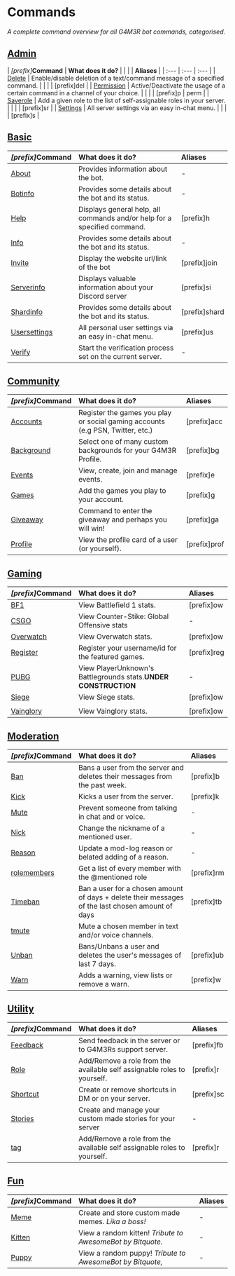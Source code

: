 # Commands

_A complete command overview for all G4M3R bot commands, categorised._

## [Admin](admin/)

| _\[prefix\]_**Command** | **What does it do?** |  |  |  | **Aliases** |
| :--- | :--- | :--- |
| [Delete](admin/delete.md) | Enable/disable deletion of a text/command message of a specified command. |  |  |  | \[prefix\]del |
| [Permission](admin/permission.md) | Active/Deactivate the usage of a certain command in a channel of your choice. |  |  |  | \[prefix\]p \| perm |
| [Saverole](admin/saverole.md) | Add a given role to the  list of self-assignable roles in your server. |  |  |  | \[prefix\]sr |
| [Settings](admin/settings/) | All server settings via an easy in-chat menu. |  |  |  | \[prefix\]s |

## [Basic](basic/)

| _\[prefix\]_**Command** | **What does it do?** | **Aliases** |
| :--- | :--- | :--- |
| [About](basic/about.md) | Provides information about the bot. | - |
| [Botinfo](basic/botinfo.md) | Provides some details about the bot   and its status. | - |
| [Help](basic/help.md) | Displays general help, all commands   and/or help for a specified command. | \[prefix\]h |
| [Info](basic/info.md) | Provides some details about the bot   and its status. | - |
| [Invite](basic/invite.md) | Display the website url/link of the bot | \[prefix\]join |
| [Serverinfo](basic/serverinfo.md) | Displays valuable information about    your Discord server | \[prefix\]si |
| [Shardinfo](basic/shardinfo.md) | Provides some details about the bot and its status. | \[prefix\]shard |
| [Usersettings](basic/usersettings.md) | All personal user settings via an easy  in-chat menu. | \[prefix\]us |
| [Verify](basic/verify.md) | Start the verification process set on the current server. | - |

## [Community](community/)

| _\[prefix\]_**Command** | **What does it do?** | **Aliases** |
| :--- | :--- | :--- |
| [Accounts](community/accounts.md) | Register the games you play or social gaming accounts \(e.g PSN, Twitter, etc.\) | \[prefix\]acc |
| [Background](community/background.md) | Select one of many custom backgrounds for your G4M3R Profile. | \[prefix\]bg |
| [Events](community/events.md) | View, create, join and manage events. | \[prefix\]e |
| [Games](community/games.md) | Add the games you play to your account. | \[prefix\]g |
| [Giveaway](community/giveaway.md) | Command to enter the giveaway and perhaps you will win! | \[prefix\]ga |
| [Profile](community/profile.md) | View the profile card of a user \(or yourself\). | \[prefix\]prof |

## [Gaming](gaming/)

| _\[prefix\]_**Command** | **What does it do?** | **Aliases** |
| :--- | :--- | :--- |
| [BF1](https://github.com/pedall/g4m3r-wiki/tree/e02c9f1e99118cbc5606efe0a929aec2ad537940/commands/gaming/bf1.md) | View Battlefield 1 stats. | \[prefix\]ow |
| [CSGO](https://github.com/pedall/g4m3r-wiki/tree/e02c9f1e99118cbc5606efe0a929aec2ad537940/commands/gaming/cs:go.md) | View Counter-Stike: Global Offensive  stats | - |
| [Overwatch](gaming/overwatch.md) | View Overwatch stats. | \[prefix\]ow |
| [Register](gaming/stats.md) | Register your username/id for the featured games. | \[prefix\]reg |
| [PUBG](gaming/pubg.md) | View PlayerUnknown's Battlegrounds  stats.**UNDER CONSTRUCTION** | - |
| [Siege](https://github.com/pedall/g4m3r-wiki/tree/e02c9f1e99118cbc5606efe0a929aec2ad537940/commands/gaming/siege.md) | View Siege stats. | \[prefix\]ow |
|  |  |  |
| [Vainglory](https://github.com/pedall/g4m3r-wiki/tree/e02c9f1e99118cbc5606efe0a929aec2ad537940/commands/gaming/vainglory.md) | View Vainglory stats. | \[prefix\]ow |

## [Moderation](moderation/)

| _\[prefix\]_**Command** | **What does it do?** | **Aliases** |
| :--- | :--- | :--- |
| [Ban](moderation/ban.md) | Bans a user from the server and deletes their messages from the past week. | \[prefix\]b |
| [Kick](moderation/kick.md) | Kicks a user from the server. | \[prefix\]k |
| [Mute](moderation/mute.md) | Prevent someone from talking in chat and or voice. | - |
| [Nick](moderation/nick.md) | Change the nickname of a mentioned user. | - |
| [Reason](moderation/reason.md) | Update a mod-log reason or belated adding of a reason. | - |
| [rolemembers](moderation/rolemembers.md) | Get a list of every member  with the @mentioned role | \[prefix\]rm |
| [Timeban](moderation/timeban.md) | Ban a user for a chosen amount of days + delete their messages of the last  chosen amount of days | \[prefix\]tb |
| [tmute](moderation/tmute.md) | Mute a chosen member in text and/or voice channels. |  |
| [Unban](https://github.com/pedall/g4m3r-wiki/tree/e02c9f1e99118cbc5606efe0a929aec2ad537940/commands/moderation/unban.md) | Bans/Unbans a user and deletes the user's messages of last 7 days. | \[prefix\]ub |
| [Warn](moderation/warn.md) | Adds a warning, view lists or remove a warn. | \[prefix\]w |

## [Utility](utility/)

| _\[prefix\]_**Command** | **What does it do?** | **Aliases** |
| :--- | :--- | :--- |
| [Feedback](utility/feedback.md) | Send feedback in the server or to G4M3Rs support server.  | \[prefix\]fb |
| [Role](utility/role.md) | Add/Remove a role from the available self assignable roles to yourself. | \[prefix\]r |
| [Shortcut](utility/shortcut.md) | Create or remove shortcuts in DM or on your server. | \[prefix\]sc |
| [Stories](utility/stories-2.md) | Create and manage your custom made stories for your server | - |
| [tag](utility/tag.md) | Add/Remove a role from the available self assignable roles to yourself. | \[prefix\]r |

## [Fun](fun/)

| _\[prefix\]_**Command** | **What does it do?** | **Aliases** |
| :--- | :--- | :--- |
| [Meme](fun/meme.md) | Create and store custom made memes. _Lika a boss!_ | - |
| [Kitten](fun/kitten.md) | View a random kitten! _Tribute to AwesomeBot by Bitquote._ | - |
| [Puppy](fun/puppy.md) | View a random puppy! _Tribute to AwesomeBot by Bitquote,_ | - |



